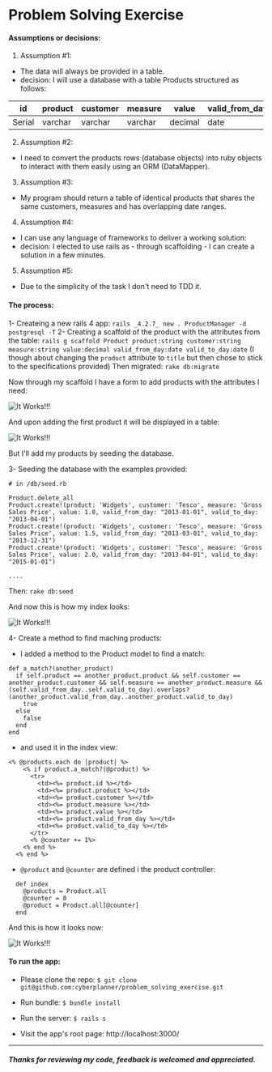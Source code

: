 # Problem Solving Exercise

#### Assumptions or decisions:

1. Assumption #1:
  * The data will always be provided in a table.
  * decision: I will use a database with a table Products structured as follows:

| id    | product   | customer  | measure   | value       | valid_from_day | valid_to_day |
|-------|-----------|-----------|-----------|-------------|----------------|--------------|
|Serial |varchar    |varchar    |varchar    |decimal      |date            |date          |

2. Assumption #2:
  * I need to convert the products rows (database objects) into ruby objects to interact with them easily using an ORM (DataMapper).

3. Assumption #3:
  * My program should return a table of identical products that shares the same customers, measures and has overlapping date ranges.

4. Assumption #4:
  * I can use any language of frameworks to deliver a working solution:
  * decision: I elected to use rails as - through scaffolding - I can create a solution in a few minutes.

5. Assumption #5:
  * Due to the simplicity of the task I don't need to TDD it.

#### The process:

1- Createing a new rails 4 app:
  `rails _4.2.7_ new . ProductManager -d postgresql -T`
2- Creating a scaffold of the product with the attributes from the table:
  `rails g scaffold Product product:string customer:string measure:string value:decimal valid_from_day:date valid_to_day:date`
  (I though about changing the `product` attribute to `title` but then chose to stick to the specifications provided)
  Then migrated: `rake db:migrate`

  Now through my scaffold I have a form to add products with the attributes I need:

  ![It Works!!!](http://i64.tinypic.com/3090ocg.jpg "it Works!!!")

  And upon adding the first product it will be displayed in a table:

  ![It Works!!!](http://i64.tinypic.com/s5ztkh.jpg "it Works!!!")

  But I'll add my products by seeding the database.


3- Seeding the database with the examples provided:

```
# in /db/seed.rb

Product.delete_all
Product.create!(product: 'Widgets', customer: 'Tesco', measure: 'Gross Sales Price', value: 1.0, valid_from_day: "2013-01-01", valid_to_day: "2013-04-01")
Product.create!(product: 'Widgets', customer: 'Tesco', measure: 'Gross Sales Price', value: 1.5, valid_from_day: "2013-03-01", valid_to_day: "2013-12-31")
Product.create!(product: 'Widgets', customer: 'Tesco', measure: 'Gross Sales Price', value: 2.0, valid_from_day: "2013-04-01", valid_to_day: "2015-01-01")

....

```
Then: `rake db:seed`

And now this is how my index looks:

![It Works!!!](http://i65.tinypic.com/2jeo1so.jpg "it Works!!!")

4- Create a method to find maching products:
  * I added a method to the Product model to find a match:
  ```
  def a_match?(another_product)
    if self.product == another_product.product && self.customer == another_product.customer && self.measure == another_product.measure && (self.valid_from_day..self.valid_to_day).overlaps?(another_product.valid_from_day..another_product.valid_to_day)
      true
    else
      false
    end
  end
  ```
  * and used it in the index view:
  ```
  <% @products.each do |product| %>
      <% if product.a_match?(@product) %>
        <tr>
          <td><%= product.id %></td>
          <td><%= product.product %></td>
          <td><%= product.customer %></td>
          <td><%= product.measure %></td>
          <td><%= product.value %></td>
          <td><%= product.valid_from_day %></td>
          <td><%= product.valid_to_day %></td>
        </tr>
        <% @counter += 1%>
      <% end %>
    <% end %>
  ```

  * `@product` and `@counter` are defined i the product controller:
  ```
    def index
      @products = Product.all
      @counter = 0
      @product = Product.all[@counter]
    end
  ```

And this is how it looks now:

![It Works!!!](http://i68.tinypic.com/2dl2osp.jpg "it Works!!!")


#### To run the app:

* Please clone the repo:
  `$ git clone git@github.com:cyberplanner/problem_solving_exercise.git`

* Run bundle:
  `$ bundle install`

* Run the server:
  `$ rails s`

* Visit the app's root page:
  http://localhost:3000/


-------
##### Thanks for reviewing my code, feedback is welcomed and appreciated.
